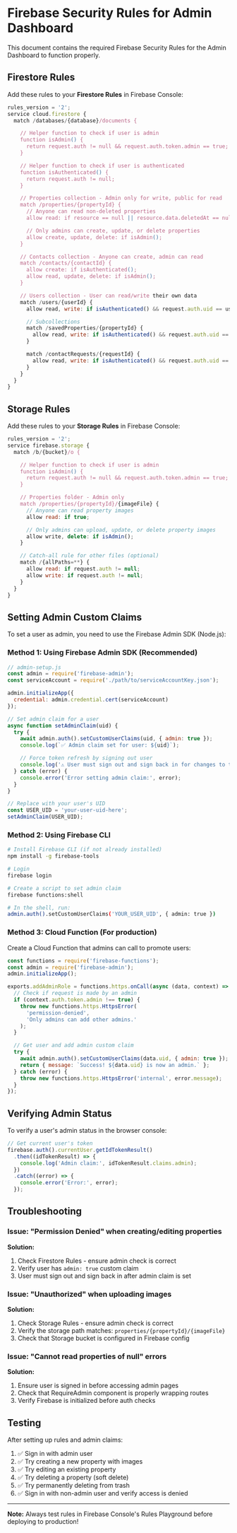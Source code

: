 # Firebase Security Rules for Admin Dashboard

This document contains the required Firebase Security Rules for the Admin Dashboard to function properly.

## Firestore Rules

Add these rules to your **Firestore Rules** in Firebase Console:

```javascript
rules_version = '2';
service cloud.firestore {
  match /databases/{database}/documents {

    // Helper function to check if user is admin
    function isAdmin() {
      return request.auth != null && request.auth.token.admin == true;
    }

    // Helper function to check if user is authenticated
    function isAuthenticated() {
      return request.auth != null;
    }

    // Properties collection - Admin only for write, public for read
    match /properties/{propertyId} {
      // Anyone can read non-deleted properties
      allow read: if resource == null || resource.data.deletedAt == null;

      // Only admins can create, update, or delete properties
      allow create, update, delete: if isAdmin();
    }

    // Contacts collection - Anyone can create, admin can read
    match /contacts/{contactId} {
      allow create: if isAuthenticated();
      allow read, update, delete: if isAdmin();
    }

    // Users collection - User can read/write their own data
    match /users/{userId} {
      allow read, write: if isAuthenticated() && request.auth.uid == userId;

      // Subcollections
      match /savedProperties/{propertyId} {
        allow read, write: if isAuthenticated() && request.auth.uid == userId;
      }

      match /contactRequests/{requestId} {
        allow read, write: if isAuthenticated() && request.auth.uid == userId;
      }
    }
  }
}
```

## Storage Rules

Add these rules to your **Storage Rules** in Firebase Console:

```javascript
rules_version = '2';
service firebase.storage {
  match /b/{bucket}/o {

    // Helper function to check if user is admin
    function isAdmin() {
      return request.auth != null && request.auth.token.admin == true;
    }

    // Properties folder - Admin only
    match /properties/{propertyId}/{imageFile} {
      // Anyone can read property images
      allow read: if true;

      // Only admins can upload, update, or delete property images
      allow write, delete: if isAdmin();
    }

    // Catch-all rule for other files (optional)
    match /{allPaths=**} {
      allow read: if request.auth != null;
      allow write: if request.auth != null;
    }
  }
}
```

## Setting Admin Custom Claims

To set a user as admin, you need to use the Firebase Admin SDK (Node.js):

### Method 1: Using Firebase Admin SDK (Recommended)

```javascript
// admin-setup.js
const admin = require('firebase-admin');
const serviceAccount = require('./path/to/serviceAccountKey.json');

admin.initializeApp({
  credential: admin.credential.cert(serviceAccount)
});

// Set admin claim for a user
async function setAdminClaim(uid) {
  try {
    await admin.auth().setCustomUserClaims(uid, { admin: true });
    console.log(`✅ Admin claim set for user: ${uid}`);

    // Force token refresh by signing out user
    console.log('⚠️ User must sign out and sign back in for changes to take effect');
  } catch (error) {
    console.error('Error setting admin claim:', error);
  }
}

// Replace with your user's UID
const USER_UID = 'your-user-uid-here';
setAdminClaim(USER_UID);
```

### Method 2: Using Firebase CLI

```bash
# Install Firebase CLI (if not already installed)
npm install -g firebase-tools

# Login
firebase login

# Create a script to set admin claim
firebase functions:shell

# In the shell, run:
admin.auth().setCustomUserClaims('YOUR_USER_UID', { admin: true })
```

### Method 3: Cloud Function (For production)

Create a Cloud Function that admins can call to promote users:

```javascript
const functions = require('firebase-functions');
const admin = require('firebase-admin');
admin.initializeApp();

exports.addAdminRole = functions.https.onCall(async (data, context) => {
  // Check if request is made by an admin
  if (context.auth.token.admin !== true) {
    throw new functions.https.HttpsError(
      'permission-denied',
      'Only admins can add other admins.'
    );
  }

  // Get user and add admin custom claim
  try {
    await admin.auth().setCustomUserClaims(data.uid, { admin: true });
    return { message: `Success! ${data.uid} is now an admin.` };
  } catch (error) {
    throw new functions.https.HttpsError('internal', error.message);
  }
});
```

## Verifying Admin Status

To verify a user's admin status in the browser console:

```javascript
// Get current user's token
firebase.auth().currentUser.getIdTokenResult()
  .then((idTokenResult) => {
    console.log('Admin claim:', idTokenResult.claims.admin);
  })
  .catch((error) => {
    console.error('Error:', error);
  });
```

## Troubleshooting

### Issue: "Permission Denied" when creating/editing properties

**Solution:**
1. Check Firestore Rules - ensure admin check is correct
2. Verify user has `admin: true` custom claim
3. User must sign out and sign back in after admin claim is set

### Issue: "Unauthorized" when uploading images

**Solution:**
1. Check Storage Rules - ensure admin check is correct
2. Verify the storage path matches: `properties/{propertyId}/{imageFile}`
3. Check that Storage bucket is configured in Firebase config

### Issue: "Cannot read properties of null" errors

**Solution:**
1. Ensure user is signed in before accessing admin pages
2. Check that RequireAdmin component is properly wrapping routes
3. Verify Firebase is initialized before auth checks

## Testing

After setting up rules and admin claims:

1. ✅ Sign in with admin user
2. ✅ Try creating a new property with images
3. ✅ Try editing an existing property
4. ✅ Try deleting a property (soft delete)
5. ✅ Try permanently deleting from trash
6. ✅ Sign in with non-admin user and verify access is denied

---

**Note:** Always test rules in Firebase Console's Rules Playground before deploying to production!
